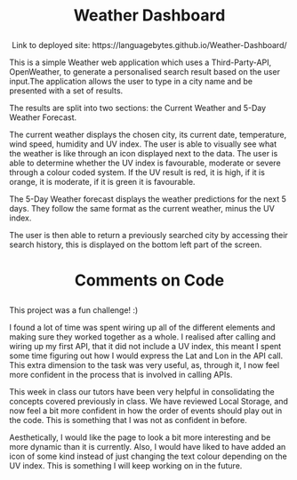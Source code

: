 # <p align = "center"> Weather Dashboard </p>


<p align="center"> Link to deployed site: https://languagebytes.github.io/Weather-Dashboard/ </p>

This is a simple Weather web application which uses a Third-Party-API, OpenWeather, to generate a personalised search result based on the user input.The application allows the user to type in a city name and be presented with a set of results. 

The results are split into two sections: the Current Weather and 5-Day Weather Forecast.

The current weather displays the chosen city, its current date, temperature, wind speed, humidity and UV index. The user is able to visually see what the weather is like through an icon displayed next to the data. The user is able to determine whether the UV index is favourable, moderate or severe through a colour coded system. If the UV result is red, it is high, if it is orange, it is moderate, if it is green it is favourable.

The 5-Day Weather forecast displays the weather predictions for the next 5 days. They follow the same format as the current weather, minus the UV index.

The user is then able to return a previously searched city by accessing their search history, this is displayed on the bottom left part of the screen.


# <p align = "center"> Comments on Code </p>

This project was a fun challenge! :) 

I found a lot of time was spent wiring up all of the different elements and making sure they worked together as a whole. I realised after calling and wiring up my first API, that it did not include a UV index, this meant I spent some time figuring out how I would express the Lat and Lon in the API call. This extra dimension to the task was very useful, as, through it, I now feel more confident in the process that is involved in calling APIs. 

This week in class our tutors have been very helpful in consolidating the concepts covered previously in class. We have reviewed Local Storage, and now feel a bit more confident in how the order of events should play out in the code. This is something that I was not as confident in before.

Aesthetically, I would like the page to look a bit more interesting and be more dynamic than it is currently. Also, I would have liked to have added an icon of some kind instead of just changing the text colour depending on the UV index. This is something I will keep working on in the future. 
